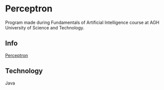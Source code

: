 # Perceptron
Program made during Fundamentals of Artificial Intelligence course at AGH University of Science and Technology.

## Info
[Perceptron](https://en.wikipedia.org/wiki/Perceptron#Learning_algorithm)

## Technology
Java